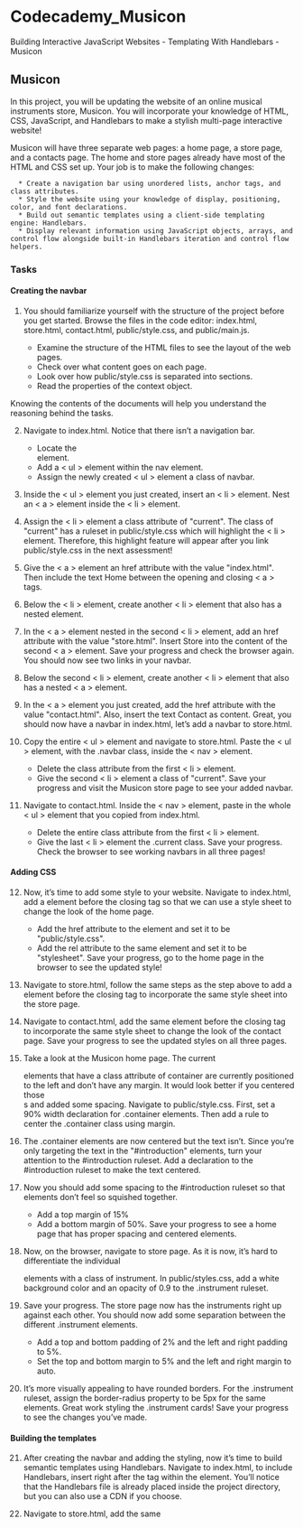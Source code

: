 # Codecademy_Musicon
Building Interactive JavaScript Websites - Templating With Handlebars - Musicon

## Musicon
In this project, you will be updating the website of an online musical instruments store, Musicon. You will incorporate your knowledge of HTML, CSS, JavaScript, and Handlebars to make a stylish multi-page interactive website!

Musicon will have three separate web pages: a home page, a store page, and a contacts page. The home and store pages already have most of the HTML and CSS set up. Your job is to make the following changes:

      * Create a navigation bar using unordered lists, anchor tags, and class attributes.
      * Style the website using your knowledge of display, positioning, color, and font declarations.
      * Build out semantic templates using a client-side templating engine: Handlebars.
      * Display relevant information using JavaScript objects, arrays, and control flow alongside built-in Handlebars iteration and control flow helpers.

### Tasks
#### Creating the navbar
1. You should familiarize yourself with the structure of the project before you get started. Browse the files in the code editor: index.html, store.html, contact.html, public/style.css, and public/main.js.

      * Examine the structure of the HTML files to see the layout of the web pages.
      * Check over what content goes on each page.
      * Look over how public/style.css is separated into sections.
      * Read the properties of the context object.

Knowing the contents of the documents will help you understand the reasoning behind the tasks.

2. Navigate to index.html. Notice that there isn’t a navigation bar.

      * Locate the <nav> element.
      * Add a < ul > element within the nav element.
      * Assign the newly created < ul > element a class of navbar.

3. Inside the < ul > element you just created, insert an < li > element. Nest an < a > element inside the < li > element.

4. Assign the < li > element a class attribute of "current".
The class of "current" has a ruleset in public/style.css which will highlight the < li > element. Therefore, this highlight feature will appear after you link public/style.css in the next assessment!

5. Give the < a > element an href attribute with the value "index.html". Then include the text Home between the opening and closing < a > tags.

6. Below the < li > element, create another < li > element that also has a nested <a> element.

7. In the < a > element nested in the second < li > element, add an href attribute with the value "store.html". Insert Store into the content of the second < a > element.
Save your progress and check the browser again. You should now see two links in your navbar.

8. Below the second < li > element, create another < li > element that also has a nested < a > element.

9. In the < a > element you just created, add the href attribute with the value "contact.html". Also, insert the text Contact as content.
Great, you should now have a navbar in index.html, let’s add a navbar to store.html.

10. Copy the entire < ul > element and navigate to store.html. Paste the < ul > element, with the .navbar class, inside the < nav > element.
    
      * Delete the class attribute from the first < li > element.
      * Give the second < li > element a class of "current".
Save your progress and visit the Musicon store page to see your added navbar.

11. Navigate to contact.html. Inside the < nav > element, paste in the whole < ul > element that you copied from index.html.

      * Delete the entire class attribute from the first < li > element.
      * Give the last < li > element the .current class.
Save your progress. Check the browser to see working navbars in all three pages!

#### Adding CSS

12. Now, it’s time to add some style to your website. Navigate to index.html, add a <link> element before the closing <head> tag so that we can use a style sheet to change the look of the home page.

      * Add the href attribute to the <link> element and set it to be "public/style.css".
      * Add the rel attribute to the same element and set it to be "stylesheet".
Save your progress, go to the home page in the browser to see the updated style!

13. Navigate to store.html, follow the same steps as the step above to add a <link> element before the closing <head> tag to incorporate the same style sheet into the store page.

14. Navigate to contact.html, add the same <link> element before the closing <head> tag to incorporate the same style sheet to change the look of the contact page.
Save your progress to see the updated styles on all three pages.

15. Take a look at the Musicon home page. The current <section> elements that have a class attribute of container are currently positioned to the left and don’t have any margin. It would look better if you centered those <section>s and added some spacing.
Navigate to public/style.css. First, set a 90% width declaration for .container elements. Then add a rule to center the .container class using margin.

16. The .container elements are now centered but the text isn’t. Since you’re only targeting the text in the "#introduction" elements, turn your attention to the #introduction ruleset.
Add a declaration to the #introduction ruleset to make the text centered.

17. Now you should add some spacing to the #introduction ruleset so that elements don’t feel so squished together.

      * Add a top margin of 15%
      * Add a bottom margin of 50%.
Save your progress to see a home page that has proper spacing and centered elements.

18. Now, on the browser, navigate to store page. As it is now, it’s hard to differentiate the individual <article> elements with a class of instrument.
In public/styles.css, add a white background color and an opacity of 0.9 to the .instrument ruleset.

19. Save your progress. The store page now has the instruments right up against each other. You should now add some separation between the different .instrument elements.

      * Add a top and bottom padding of 2% and the left and right padding to 5%.
      * Set the top and bottom margin to 5% and the left and right margin to auto.

20. It’s more visually appealing to have rounded borders. For the .instrument ruleset, assign the border-radius property to be 5px for the same elements.
Great work styling the .instrument cards! Save your progress to see the changes you’ve made.

#### Building the templates
21. After creating the navbar and adding the styling, now it’s time to build semantic templates using Handlebars.
Navigate to index.html, to include Handlebars, insert <script src="handlebars.min.js"></script> right after the <link> tag within the <head> element.
You’ll notice that the Handlebars file is already placed inside the project directory, but you can also use a CDN if you choose.

22. Navigate to store.html, add the same <script> element, as the previous task, on the line after the <link> CSS tag.

23. Navigate back to index.html, you can deliver a template to the browser by including it in a <script> tag.

      * Add another <script> tag below <script> tag for Handlebars.
      * Give the new tag an id of templateHB.
      * Add the type attribute to the same tag and set it to be "text/x-handlebars-template".

24. Next, start on a simple template for the home page.
You’ll be adding three elements inside the newly created <script> tag. First add a <h1> element, followed by a <p> element, followed by an <a> element. These elements will not be nested.

25. Add Handlebars expression to the <h1> and <p> tag.

      * Between the opening and closing <h1> tags, add a {{title}} expression.
      * Between the opening and closing <p> tags, add a {{body}} expression.

26. Add the href attribute and text to the <a> tag.

      * Give the <a> tag the href attribute and set it to be "store.html".
      * Between the opening and closing <a> tags, add the Shop Now text.

27. Inside the #introduction element, add an id of information to the .container element and delete the nested tags.

28. Now, navigate to public/main.js, familiarize yourself with the provided context object.
For the home page you’ll be using the title and body properties. Later on, you’ll be using the instruments property for the store page.

29. Now it’s time to write JavaScript!

      * Under the context object, declare a variable named templateElement using the const keyword.
      * Assign to templateElement the result of calling document.getElementById() with an argument of "templateHB".

30. The next step in creating a Handlebars template is to get the HTML markup contained within the templateElement.

      * Access the .innerHTML of templateElement and assign it to a new variable named templateSource.

31. Compile a template using the Handlebars.compile() method.

      * Pass the templateSource into the Handlebars.compile() method as an argument.
      * Assign a compiled template returned above to a new variable named template.

32. After calling Handlebars.compile() with an argument, a function is returned to the template. template will accept an object and use the properties of the object to fill in a Handlebars template.

      * Pass the provided context object into the template function as an argument.
      * Assign the return value of the step above to a new variable named compiledHtml.

33. Finally, render the compiled HTML in the browser.

      * Use the document.getElementById() method to get an element with an id of information on the document.
      * Set the innerHTML property on the element returned above to be the compiledHtml.

34. You just created your first templated web page! Now it is time to create your next templated web page with the skills you just learned.
Navigate back to store.html, create a <script> element that will incorporate Handlebars expressions.

      * In the <head> element, add the <script> tag on the line after the <script> tag for Handlebars.
      * Give the new <script> an id of templateHB.
      * Add the type attribute to the same tag and set it to be "text/x-handlebars-template".

35. Copy the entire contents of the first <article> with class instrument. Paste the contents inside the newly created <script>.

36. Currently, you have a template for one instrument, but the Musicon store has four instruments. Conveniently, Handlebars offers the built-in {{each}} block helper to iterate through an array.
Wrap the .instrument element in the template with the {{each}} block helper. Provide the starting {{each}} expression with an argument of instruments.

37. Now it’s time to replace some hard coded values with Handlebars expressions. Change the value of the src and alt attribute within the <img> tag with a {{this.image}} and {{this.name}} expression respectively.

38. Replace the contents inside the .name, .description, .price and .sale elements with Handlebar expressions. Use the following expressions in their respective fields: {{this.name}}, {{this.description}}, {{this.price}} and {{this.sale}}.

39. You might notice some instruments are on sale and others are not. You can account for this using a built-in Handlebars block helper, {{if}}, which acts like the if conditional in JavaScript.
Use the {{if}} block helper to display the on-sale price. If the this.sale property is truthy, you should also display the <p> elements that have the classes price, sale and deal. Add an {{else}} section, in case this.sale is falsy, to display the this.price element (without the nested <del> tag).

40. Now, locate the #showcase element. In the <section> that has a class of container, add an id of information. Since you don’t need the hard coded values anymore, delete all the elements that have a class of instrument.
The #information <section> should be empty but the web page should still be filled with instruments!

41. Great, you refactored your code to use Handlebars. Take advantage of your set up template to add a new instrument to Musicon!
Add another object in the instruments array that has the following properties:

      * Set the image property to be 'https://content.codecademy.com/courses/learn-handlebars/musicon/violin.png'.
      * Set the name property to be 'Violin'.
      * Set the description property to be 'A versatile instrument that is suited for any and all occasions. Those wearing tuxedos can strum together a classic. Others who prefer overalls can call it a fiddle and play some folk songs.'.
      * Set the price property to be '$245.00'.
After creating the object successfully, save your progress. You will see the violin added to the store page.

42. Great work! The home and store pages look leagues better than when you started. If you want to challenge yourself, consider:

      * Add/Remove instruments to the store.
      * Change the overall layout of the website.
      * Create additional styling in public/style.css.
      * Add and link to an additional page for Musicon.
